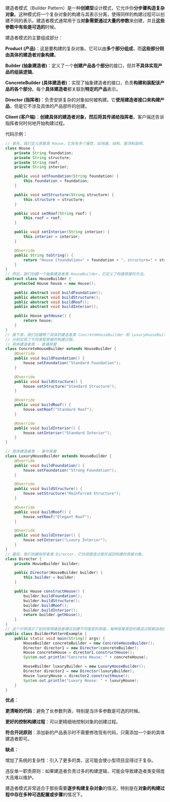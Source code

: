 建造者模式（Builder Pattern）是一种**创建型**设计模式，它允许你**分步骤构造复杂对象**。这种模式将一个复杂对象的构建与其表示分离，使得同样的构建过程可以创建不同的表示。建造者模式通常用于当**对象需要通过大量的参数**来创建，并且**这些参数中有些是可选的**时候。

建造者模式的主要组成部分：

**Product (产品)**：这是要构建的复杂对象。它可以由**多个部分组成**，而**这些部分则由具体的建造者对象构建**。

**Builder (抽象建造者)**：定义了一个**创建产品各个部分**的接口，但并**不具体实现产品的组装逻辑**。

**ConcreteBuilder (具体建造者)**：实现了抽象建造者的接口，负责**构建和装配该产品的各个部分**。每个**具体建造者**都关联到**特定的产品**表示。

**Director (指挥者)**：负责安排复杂的对象如何被构建。它**使用建造者接口来构建产品**，但是它不涉及具体的产品部件的创建。

**Client (客户端)**：**创建具体的建造者对象，然后将其传递给指挥者**。客户端还告诉指挥者何时何地开始构建过程。



代码示例：

```java
// 首先，我们定义房屋类 House，它具有多个属性，如地基、结构、屋顶和装修。
class House {
    private String foundation;
    private String structure;
    private String roof;
    private String interior;

    public void setFoundation(String foundation) {
        this.foundation = foundation;
    }

    public void setStructure(String structure) {
        this.structure = structure;
    }

    public void setRoof(String roof) {
        this.roof = roof;
    }

    public void setInterior(String interior) {
        this.interior = interior;
    }

    @Override
    public String toString() {
        return "House [foundation=" + foundation + ", structure=" + structure + ", roof=" + roof + ", interior=" + interior + "]";
    }
}
// 然后，我们创建一个抽象建造者类 HouseBuilder，它定义了构建房屋的方法。
abstract class HouseBuilder {
    protected House house = new House();

    public abstract void buildFoundation();
    public abstract void buildStructure();
    public abstract void buildRoof();
    public abstract void buildInterior();

    public House getHouse() {
        return house;
    }
}
// 接下来，我们创建两个具体的建造者类 ConcreteHouseBuilder 和 LuxuryHouseBuilder
// 分别实现了不同类型房屋的构建过程。
// 具体建造者类 - 普通房屋
class ConcreteHouseBuilder extends HouseBuilder {
    @Override
    public void buildFoundation() {
        house.setFoundation("Standard Foundation");
    }

    @Override
    public void buildStructure() {
        house.setStructure("Standard Structure");
    }

    @Override
    public void buildRoof() {
        house.setRoof("Standard Roof");
    }

    @Override
    public void buildInterior() {
        house.setInterior("Standard Interior");
    }
}

// 具体建造者类 - 豪华房屋
class LuxuryHouseBuilder extends HouseBuilder {
    @Override
    public void buildFoundation() {
        house.setFoundation("Strong Foundation");
    }

    @Override
    public void buildStructure() {
        house.setStructure("Reinforced Structure");
    }

    @Override
    public void buildRoof() {
        house.setRoof("Elegant Roof");
    }

    @Override
    public void buildInterior() {
        house.setInterior("Luxury Interior");
    }
}
// 最后，我们创建指导者类 Director，它协调建造过程并返回构建的房屋对象。
class Director {
    private HouseBuilder builder;

    public Director(HouseBuilder builder) {
        this.builder = builder;
    }

    public House constructHouse() {
        builder.buildFoundation();
        builder.buildStructure();
        builder.buildRoof();
        builder.buildInterior();
        return builder.getHouse();
    }
}
// 这个示例演示了如何使用建造者模式创建不同类型的房屋，每种房屋类型的建造过程都由相应的具体建造者类负责实现，而指导者类负责协调建造过程。
public class BuilderPatternExample {
    public static void main(String[] args) {
        HouseBuilder concreteBuilder = new ConcreteHouseBuilder();
        Director director1 = new Director(concreteBuilder);
        House concreteHouse = director1.constructHouse();
        System.out.println("Concrete House: " + concreteHouse);

        HouseBuilder luxuryBuilder = new LuxuryHouseBuilder();
        Director director2 = new Director(luxuryBuilder);
        House luxuryHouse = director2.constructHouse();
        System.out.println("Luxury House: " + luxuryHouse);
    }
}
```

**优点**：

**更清晰的代码**：避免了长参数列表，特别是当许多参数是可选的时候。

**更好的控制构建过程**：可以更精细地控制对象的创建过程。

**符合开闭原则**：添加新的产品表示时不需要修改现有代码，只需添加一个新的具体建造者即可。

**缺点**：

增加了系统的复杂性：引入了更多的类，这可能会使小型项目显得过于复杂。

违反单一职责原则：如果建造者负责过多的构建逻辑，可能会导致建造者类变得庞大且难以维护。



建造者模式非常适合于那些需要**逐步构建复杂对象**的情况，特别是在**对象的构建过程中存在多种可选配置或步骤**的情况下。

